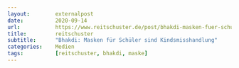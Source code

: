 ```yaml
---
layout:        externalpost
date:          2020-09-14
url:           https://www.reitschuster.de/post/bhakdi-masken-fuer-schueler-sind-kindsmisshandlung/
title:         reitschuster
subtitle:      "Bhakdi: Masken für Schüler sind Kindsmisshandlung"
categories:    Medien
tags:          [reitschuster, bhakdi, maske]
---
```

